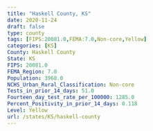 ```yaml
---
title: "Haskell County, KS"
date: 2020-11-24
draft: false
type: county
tags: [FIPS:20081.0,FEMA:7.0,Non-core,Yellow]
categories: [KS]
County: Haskell County
State: KS
FIPS: 20081.0
FEMA_Region: 7.0
Population: 3968.0
NCHS_Urban_Rural_Classification: Non-core
Tests_in_prior_14_days: 51.0
Fourteen_day_test_rate_per_100000: 1285.0
Percent_Positivity_in_prior_14_days: 0.118
Level: Yellow
url: /states/KS/haskell-county
---
```



